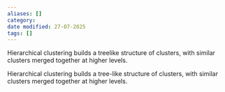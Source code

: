 ```yaml
---
aliases: []
category:
date modified: 27-07-2025
tags: []
---
```

Hierarchical clustering builds a treelike structure of clusters, with similar clusters merged together at higher levels.

Hierarchical clustering builds a tree-like structure of clusters, with similar clusters merged together at higher levels.